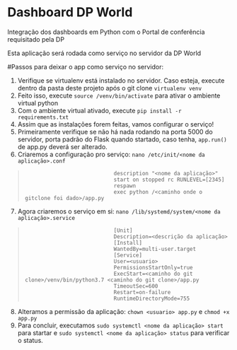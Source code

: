 # Dashboard DP World

Integração dos dashboards em Python com o Portal de conferência requisitado pela DP

Esta aplicação será rodada como serviço no servidor da DP World

#Passos para deixar o app como serviço no servidor: 

1. Verifique se virtualenv está instalado no servidor. Caso esteja, execute dentro da pasta deste projeto após o git clone `virtualenv venv`
2. Feito isso, execute `source /venv/bin/activate` para ativar o ambiente virtual python
3. Com o ambiente virtual ativado, execute `pip install -r requirements.txt`
4. Assim que as instalações forem feitas, vamos configurar o serviço!
5. Primeiramente verifique se não há nada rodando na porta 5000 do servidor, porta padrão do Flask quando startado, caso tenha, `app.run()` de app.py deverá ser alterado.
6. Criaremos a configuração pro serviço: `nano /etc/init/<nome da aplicação>.conf`
>                                 description "<nome da aplicação>"
>                                 start on stopped rc RUNLEVEL=[2345]
>                                 respawn
>                                 exec python /<caminho onde o gitclone foi dado>/app.py
7. Agora criaremos o serviço em si: `nano /lib/systemd/system/<nome da aplicação>.service`
>                                 [Unit]
>                                 Description=<descrição da aplicação>
>                                 [Install]
>                                 WantedBy=multi-user.target
>                                 [Service]
>                                 User=<usuario>
>                                 PermissionsStartOnly=true
>                                 ExecStart=<caminho do git clone>/venv/bin/python3.7 <caminho do git clone>/app.py
>                                 TimeoutSec=600
>                                 Restart=on-failure
>                                 RuntimeDirectoryMode=755
8. Alteramos a permissão da aplicação: `chown <usuario> app.py` e `chmod +x app.py`
9. Para concluir, executamos `sudo systemctl <nome da aplicação> start` para startar e `sudo systemctl <nome da aplicação> status` para verificar o status.
